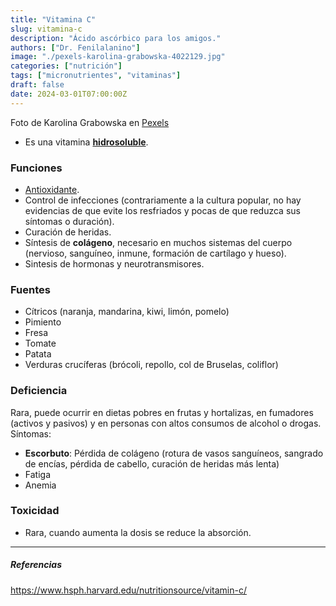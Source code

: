 ```yaml
---
title: "Vitamina C"
slug: vitamina-c
description: "Ácido ascórbico para los amigos."
authors: ["Dr. Fenilalanino"]
image: "./pexels-karolina-grabowska-4022129.jpg"
categories: ["nutrición"]
tags: ["micronutrientes", "vitaminas"]
draft: false
date: 2024-03-01T07:00:00Z
---
```


<span class="attribution">Foto de Karolina Grabowska en [Pexels](https://www.pexels.com/photo/slices-of-orange-on-cutting-board-4022129/)</span>


- Es una vitamina **[hidrosoluble](../vitaminas-general)**.

### Funciones
- [Antioxidante](../antioxidantes).
- Control de infecciones (contrariamente a la cultura popular, no hay evidencias de que evite los resfriados y pocas de que reduzca sus síntomas o duración).
- Curación de heridas.
- Síntesis de **colágeno**, necesario en muchos sistemas del cuerpo (nervioso, sanguíneo, inmune, formación de cartílago y hueso).
- Sintesis de hormonas y neurotransmisores.

### Fuentes
- Cítricos (naranja, mandarina, kiwi, limón, pomelo)
- Pimiento
- Fresa
- Tomate
- Patata
- Verduras crucíferas (brócoli, repollo, col de Bruselas, coliflor)

### Deficiencia
Rara, puede ocurrir en dietas pobres en frutas y hortalizas, en fumadores (activos y pasivos) y en personas con altos consumos de alcohol o drogas. Síntomas:
- **Escorbuto**: Pérdida de colágeno (rotura de vasos sanguíneos, sangrado de encías, pérdida de cabello, curación de heridas más lenta)
- Fatiga
- Anemia

### Toxicidad
- Rara, cuando aumenta la dosis se reduce la absorción.
---

##### Referencias

https://www.hsph.harvard.edu/nutritionsource/vitamin-c/
